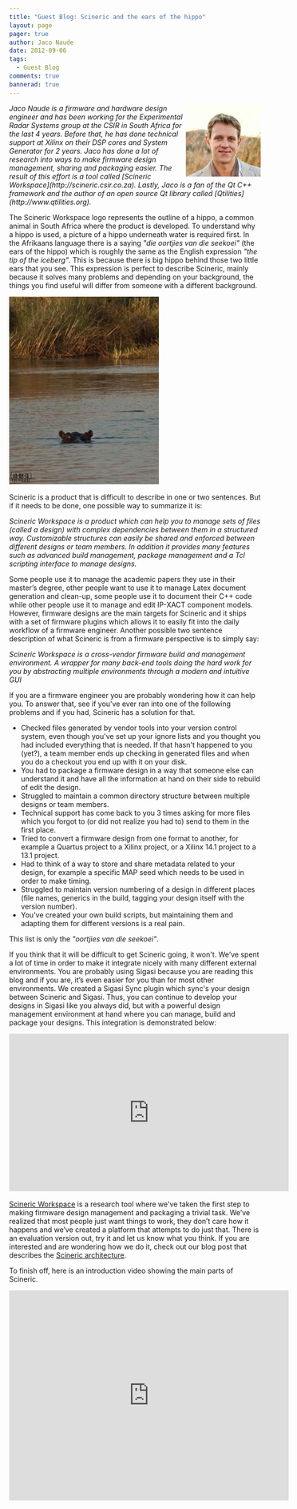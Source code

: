 ```yaml
---
title: "Guest Blog: Scineric and the ears of the hippo"
layout: page 
pager: true
author: Jaco Naude
date: 2012-09-06
tags: 
  - Guest Blog
comments: true
bannerad: true
---
```


<img style="float: right;" src="images/jaco_sigasi_pic.img_assist_custom-150x145.png" alt="Jaco Naude">
<em>Jaco Naude is a firmware and hardware design engineer and has been working for the Experimental Radar Systems group at the CSIR in South Africa for the last 4 years. Before that, he has done technical support at Xilinx on their DSP cores and System Generator for 2 years. Jaco has done a lot of research into ways to make firmware design management, sharing and packaging easier. The result of this effort is a tool called [Scineric Workspace](http://scineric.csir.co.za). Lastly, Jaco is a fan of the Qt C++ framework and the author of an open source Qt library called [Qtilities](http://www.qtilities.org).</em>

The Scineric Workspace logo represents the outline of a hippo, a common animal in South Africa where the product is developed. To understand why a hippo is used, a picture of a hippo underneath water is required first. In the Afrikaans language there is a saying *"die oortjies van die seekoei"* (the ears of the hippo) which is roughly the same as the English expression *"the tip of the iceberg"*. This is because there is big hippo behind those two little ears that you see. This expression is perfect to describe Scineric, mainly because it solves many problems and depending on your background, the things you find useful will differ from someone with a different background. 

![Hippo's ears above the water](images/hippo.img_assist_custom-300x375.jpg)

Scineric is a product that is difficult to describe in one or two sentences. But if it needs to be done, one possible way to summarize it is:

*Scineric Workspace is a product which can help you to manage sets of files (called a design) with complex dependencies between them in a structured way. Customizable structures can easily be shared and enforced between different designs or team members. In addition it provides many features such as advanced build management, package management and a Tcl scripting interface to manage designs.*

Some people use it to manage the academic papers they use in their master’s degree, other people want to use it to manage Latex document generation and clean-up, some people use it to document their C++ code while other people use it to manage and edit IP-XACT component models. However, firmware designs are the main targets for Scineric and it ships with a set of firmware plugins which allows it to easily fit into the daily workflow of a firmware engineer.
Another possible two sentence description of what Scineric is from a firmware perspective is to simply say:

*Scineric Workspace is a cross-vendor firmware build and management environment. A wrapper for many back-end tools doing the hard work for you by abstracting multiple environments through a modern and intuitive GUI*

If you are a firmware engineer you are probably wondering how it can help you. To answer that, see if you've ever ran into one of the following problems and if you had, Scineric has a solution for that.

* Checked files generated by vendor tools into your version control system, even though you've set up your ignore lists and you thought you had included everything that is needed. If that hasn't happened to you (yet?), a team member ends up checking in generated files and when you do a checkout you end up with it on your disk.
* You had to package a firmware design in a way that someone else can understand it and have all the information at hand on their side to rebuild of edit the design.
* Struggled to maintain a common directory structure between multiple designs or team members.
* Technical support has come back to you 3 times asking for more files which you forgot to (or did not realize you had to) send to them in the first place.
* Tried to convert a firmware design from one format to another, for example a Quartus project to a Xilinx project, or a Xilinx 14.1 project to a 13.1 project.
* Had to think of a way to store and share metadata related to your design, for example a specific MAP seed which needs to be used in order to make timing.
* Struggled to maintain version numbering of a design in different places (file names, generics in the build, tagging your design itself with the version number).
* You've created your own build scripts, but maintaining them and adapting them for different versions is a real pain.

This list is only the *"oortjies van die seekoei"*.

If you think that it will be difficult to get Scineric going, it won't. We’ve spent a lot of time in order to make it integrate nicely with many different external environments. You are probably using Sigasi because you are reading this blog and if you are, it’s even easier for you than for most other environments. We created a Sigasi Sync plugin which sync's your design between Scineric and Sigasi. Thus, you can continue to develop your designs in Sigasi like you always did, but with a powerful design management environment at hand where you can manage, build and package your designs. This integration is demonstrated below:

<p align="center"><iframe width="560" height="315" src="http://www.youtube.com/embed/axawy0hg8aM" frameborder="0" allowfullscreen></iframe></p>

[Scineric Workspace](http://scineric.csir.co.za/) is a research tool where we've taken the first step to making firmware design management and packaging a trivial task. We’ve realized that most people just want things to work, they don’t care how it happens and we’ve created a platform that attempts to do just that.
There is an evaluation version out, try it and let us know what you think. If you are interested and are wondering how we do it, check out our blog post that describes the [Scineric architecture](http://scineric.csir.co.za/?p=1083).

To finish off, here is an introduction video showing the main parts of Scineric.

<p align="center"><iframe src="http://www.youtube.com/embed/x89IVHw5Lh0" frameborder="0" width="560" height="420"></iframe></p>
